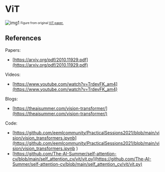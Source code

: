 # ViT

![img1](https://github.com/CepkaR/My-ZOO/blob/31cf42079965f7015c464f89d79ad0d663a301a2/vision/ViT/readme_images/img_vit.png) <sub><sup>Figure from original [ViT paper.](https://arxiv.org/pdf/2010.11929.pdf)<sub><sup>

## References

Papers:

* [https://arxiv.org/pdf/2010.11929.pdf](https://arxiv.org/pdf/2010.11929.pdf) 

Videos:

* [https://www.youtube.com/watch?v=TrdevFK_am4](https://www.youtube.com/watch?v=TrdevFK_am4)

Blogs:

* [https://theaisummer.com/vision-transformer/](https://theaisummer.com/vision-transformer/)

Code:

* [https://github.com/eemlcommunity/PracticalSessions2021/blob/main/vision/vision_transformers.ipynb](https://github.com/eemlcommunity/PracticalSessions2021/blob/main/vision/vision_transformers.ipynb
)
* [https://github.com/The-AI-Summer/self-attention-cv/blob/main/self_attention_cv/vit/vit.py](https://github.com/The-AI-Summer/self-attention-cv/blob/main/self_attention_cv/vit/vit.py)
